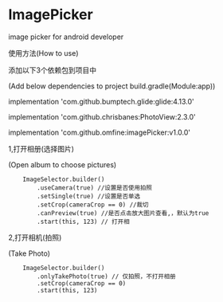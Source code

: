 # ImagePicker
image picker for android developer


使用方法(How to use)

添加以下3个依赖包到项目中

(Add below dependencies to project build.gradle(Module:app))

implementation 'com.github.bumptech.glide:glide:4.13.0'

implementation 'com.github.chrisbanes:PhotoView:2.3.0'

implementation 'com.github.omfine:imagePicker:v1.0.0'



1,打开相册(选择图片)

(Open album to choose pictures)

        ImageSelector.builder()
            .useCamera(true) //设置是否使用拍照
            .setSingle(true) //设置是否单选
            .setCrop(cameraCrop == 0) //裁切
            .canPreview(true) //是否点击放大图片查看,，默认为true
            .start(this, 123) // 打开相

2,打开相机(拍照)

(Take Photo)

        ImageSelector.builder()
            .onlyTakePhoto(true) // 仅拍照，不打开相册
            .setCrop(cameraCrop == 0)
            .start(this, 123)
